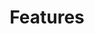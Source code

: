 ---
layout: default
nav_order: 20
parent: PowerApps Integration
grand_parent: Microsoft Integration
permalink: /microsoft-integration/powerapps/features
title: Features
has_children: true
tags: ["integration", "microsoft", "powerapps", "dataverse"]
last_modified: 2023-05-17
---